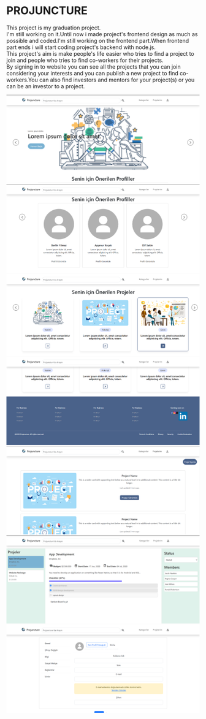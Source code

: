 # PROJUNCTURE
This project is my graduation project.
<br>
I'm still working on it.Until now i made project's frontend design as much as possible and coded.I'm still working on the frontend part.When frontend part ends i will start coding project's backend with node.js.
<br>
This project's aim is make people's life easier who tries to find a project to join and people who tries to find co-workers for their projects.
<br>
By signing in to website you can see all the projects that you can join considering your interests and you can publish a new project to find co-workers.You can also find investors and mentors for your project(s) or you can be an investor to a project.


![image url](https://github.com/berfinnyilmaazz/projuncture2-main/blob/424b46df6639e0e46e9cf90ac3231b63d5a52af6/Ekran%20g%C3%B6r%C3%BCnt%C3%BCs%C3%BC%202025-01-17%20025158.png)
![image url](https://github.com/berfinnyilmaazz/projuncture2-main/blob/424b46df6639e0e46e9cf90ac3231b63d5a52af6/Ekran%20g%C3%B6r%C3%BCnt%C3%BCs%C3%BC%202025-01-17%20025214.png)
![image url](https://github.com/berfinnyilmaazz/projuncture2-main/blob/424b46df6639e0e46e9cf90ac3231b63d5a52af6/Ekran%20g%C3%B6r%C3%BCnt%C3%BCs%C3%BC%202025-01-17%20025224.png)
![image url](https://github.com/berfinnyilmaazz/projuncture2-main/blob/424b46df6639e0e46e9cf90ac3231b63d5a52af6/Ekran%20g%C3%B6r%C3%BCnt%C3%BCs%C3%BC%202025-01-17%20025240.png)
![image url](https://github.com/berfinnyilmaazz/projuncture2-main/blob/424b46df6639e0e46e9cf90ac3231b63d5a52af6/Ekran%20g%C3%B6r%C3%BCnt%C3%BCs%C3%BC%202025-01-17%20025254.png)
![image url](https://github.com/berfinnyilmaazz/projuncture2-main/blob/424b46df6639e0e46e9cf90ac3231b63d5a52af6/Ekran%20g%C3%B6r%C3%BCnt%C3%BCs%C3%BC%202025-01-17%20025307.png)
![image url](https://github.com/berfinnyilmaazz/projuncture2-main/blob/424b46df6639e0e46e9cf90ac3231b63d5a52af6/Ekran%20g%C3%B6r%C3%BCnt%C3%BCs%C3%BC%202025-01-17%20025323.png)

